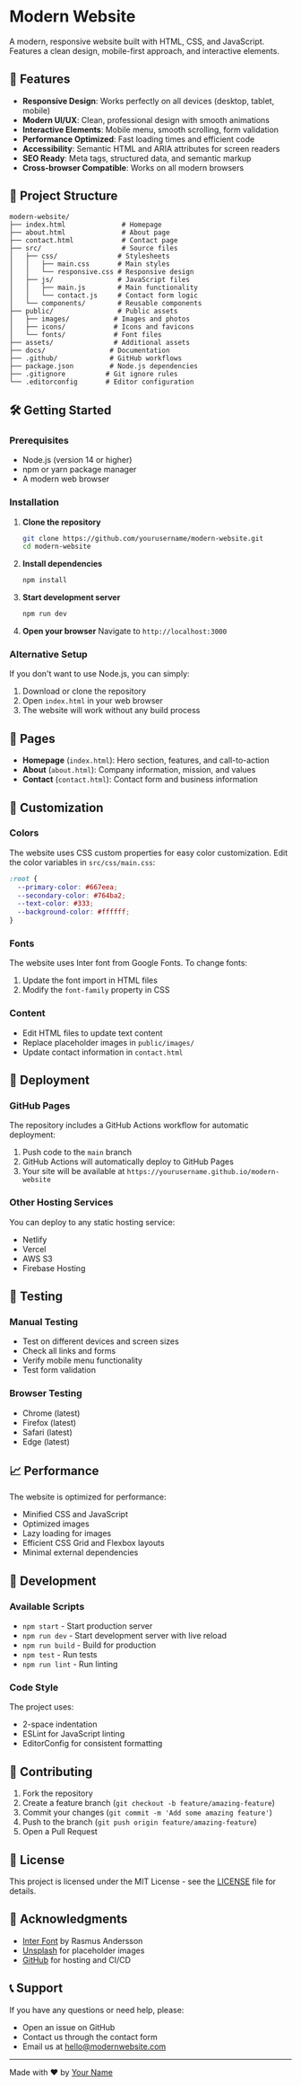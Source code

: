 # Modern Website

A modern, responsive website built with HTML, CSS, and JavaScript. Features a clean design, mobile-first approach, and interactive elements.

## 🚀 Features

- **Responsive Design**: Works perfectly on all devices (desktop, tablet, mobile)
- **Modern UI/UX**: Clean, professional design with smooth animations
- **Interactive Elements**: Mobile menu, smooth scrolling, form validation
- **Performance Optimized**: Fast loading times and efficient code
- **Accessibility**: Semantic HTML and ARIA attributes for screen readers
- **SEO Ready**: Meta tags, structured data, and semantic markup
- **Cross-browser Compatible**: Works on all modern browsers

## 📁 Project Structure

```
modern-website/
├── index.html              # Homepage
├── about.html              # About page  
├── contact.html            # Contact page
├── src/                    # Source files
│   ├── css/               # Stylesheets
│   │   ├── main.css       # Main styles
│   │   └── responsive.css # Responsive design
│   ├── js/                # JavaScript files
│   │   ├── main.js        # Main functionality
│   │   └── contact.js     # Contact form logic
│   └── components/        # Reusable components
├── public/                # Public assets
│   ├── images/           # Images and photos
│   ├── icons/            # Icons and favicons
│   └── fonts/            # Font files
├── assets/               # Additional assets
├── docs/                # Documentation
├── .github/             # GitHub workflows
├── package.json         # Node.js dependencies
├── .gitignore          # Git ignore rules
└── .editorconfig       # Editor configuration
```

## 🛠️ Getting Started

### Prerequisites

- Node.js (version 14 or higher)
- npm or yarn package manager
- A modern web browser

### Installation

1. **Clone the repository**
   ```bash
   git clone https://github.com/yourusername/modern-website.git
   cd modern-website
   ```

2. **Install dependencies**
   ```bash
   npm install
   ```

3. **Start development server**
   ```bash
   npm run dev
   ```

4. **Open your browser**
   Navigate to `http://localhost:3000`

### Alternative Setup

If you don't want to use Node.js, you can simply:

1. Download or clone the repository
2. Open `index.html` in your web browser
3. The website will work without any build process

## 📱 Pages

- **Homepage** (`index.html`): Hero section, features, and call-to-action
- **About** (`about.html`): Company information, mission, and values
- **Contact** (`contact.html`): Contact form and business information

## 🎨 Customization

### Colors
The website uses CSS custom properties for easy color customization. Edit the color variables in `src/css/main.css`:

```css
:root {
  --primary-color: #667eea;
  --secondary-color: #764ba2;
  --text-color: #333;
  --background-color: #ffffff;
}
```

### Fonts
The website uses Inter font from Google Fonts. To change fonts:

1. Update the font import in HTML files
2. Modify the `font-family` property in CSS

### Content
- Edit HTML files to update text content
- Replace placeholder images in `public/images/`
- Update contact information in `contact.html`

## 🚀 Deployment

### GitHub Pages
The repository includes a GitHub Actions workflow for automatic deployment:

1. Push code to the `main` branch
2. GitHub Actions will automatically deploy to GitHub Pages
3. Your site will be available at `https://yourusername.github.io/modern-website`

### Other Hosting Services
You can deploy to any static hosting service:
- Netlify
- Vercel
- AWS S3
- Firebase Hosting

## 🧪 Testing

### Manual Testing
- Test on different devices and screen sizes
- Check all links and forms
- Verify mobile menu functionality
- Test form validation

### Browser Testing
- Chrome (latest)
- Firefox (latest)
- Safari (latest)
- Edge (latest)

## 📈 Performance

The website is optimized for performance:
- Minified CSS and JavaScript
- Optimized images
- Lazy loading for images
- Efficient CSS Grid and Flexbox layouts
- Minimal external dependencies

## 🔧 Development

### Available Scripts

- `npm start` - Start production server
- `npm run dev` - Start development server with live reload
- `npm run build` - Build for production
- `npm test` - Run tests
- `npm run lint` - Run linting

### Code Style

The project uses:
- 2-space indentation
- ESLint for JavaScript linting
- EditorConfig for consistent formatting

## 🤝 Contributing

1. Fork the repository
2. Create a feature branch (`git checkout -b feature/amazing-feature`)
3. Commit your changes (`git commit -m 'Add some amazing feature'`)
4. Push to the branch (`git push origin feature/amazing-feature`)
5. Open a Pull Request

## 📄 License

This project is licensed under the MIT License - see the [LICENSE](LICENSE) file for details.

## 🙏 Acknowledgments

- [Inter Font](https://fonts.google.com/specimen/Inter) by Rasmus Andersson
- [Unsplash](https://unsplash.com/) for placeholder images
- [GitHub](https://github.com/) for hosting and CI/CD

## 📞 Support

If you have any questions or need help, please:
- Open an issue on GitHub
- Contact us through the contact form
- Email us at hello@modernwebsite.com

---

Made with ❤️ by [Your Name](https://github.com/yourusername)